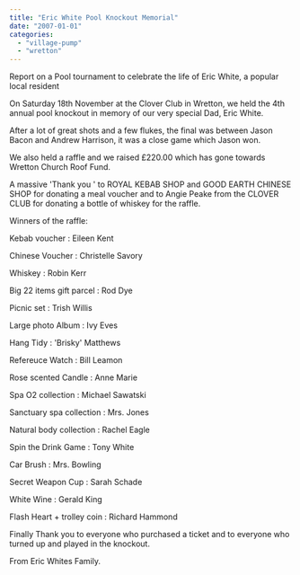 ```yaml
---
title: "Eric White Pool Knockout Memorial"
date: "2007-01-01"
categories: 
  - "village-pump"
  - "wretton"
---
```


Report on a Pool tournament to celebrate the life of Eric White, a popular local resident

On Saturday 18th November at the Clover Club in Wretton, we held the 4th annual pool knockout in memory of our very special Dad, Eric White.

After a lot of great shots and a few flukes, the final was between Jason Bacon and Andrew Harrison, it was a close game which Jason won.

We also held a raffle and we raised £220.00 which has gone towards Wretton Church Roof Fund.

A massive 'Thank you ' to ROYAL KEBAB SHOP and GOOD EARTH CHINESE SHOP for donating a meal voucher and to Angie Peake from the CLOVER CLUB for donating a bottle of whiskey for the raffle.

Winners of the raffle:

Kebab voucher : Eileen Kent

Chinese Voucher : Christelle Savory

Whiskey : Robin Kerr

Big 22 items gift parcel : Rod Dye

Picnic set : Trish Willis

Large photo Album : Ivy Eves

Hang Tidy : 'Brisky' Matthews

Refereuce Watch : Bill Leamon

Rose scented Candle : Anne Marie

Spa O2 collection : Michael Sawatski

Sanctuary spa collection : Mrs. Jones

Natural body collection : Rachel Eagle

Spin the Drink Game : Tony White

Car Brush : Mrs. Bowling

Secret Weapon Cup : Sarah Schade

White Wine : Gerald King

Flash Heart + trolley coin : Richard Hammond

Finally Thank you to everyone who purchased a ticket and to everyone who turned up and played in the knockout.

From Eric Whites Family.
